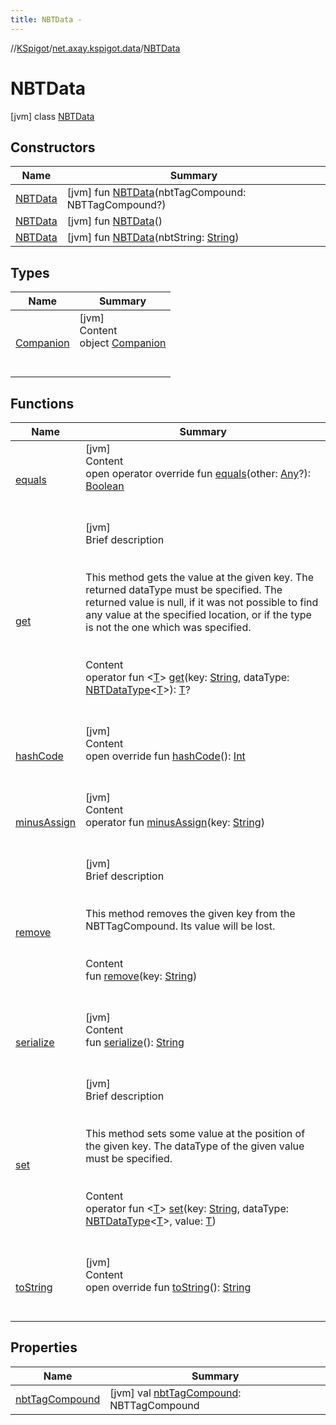 ```yaml
---
title: NBTData -
---
```

//[KSpigot](../../index.md)/[net.axay.kspigot.data](../index.md)/[NBTData](index.md)



# NBTData  
 [jvm] class [NBTData](index.md)   


## Constructors  
  
|  Name|  Summary| 
|---|---|
| [NBTData](-n-b-t-data.md)|  [jvm] fun [NBTData](-n-b-t-data.md)(nbtTagCompound: NBTTagCompound?)   <br>
| [NBTData](-n-b-t-data.md)|  [jvm] fun [NBTData](-n-b-t-data.md)()   <br>
| [NBTData](-n-b-t-data.md)|  [jvm] fun [NBTData](-n-b-t-data.md)(nbtString: [String](https://kotlinlang.org/api/latest/jvm/stdlib/kotlin/-string/index.html))   <br>


## Types  
  
|  Name|  Summary| 
|---|---|
| [Companion](-companion/index.md)| [jvm]  <br>Content  <br>object [Companion](-companion/index.md)  <br><br><br>


## Functions  
  
|  Name|  Summary| 
|---|---|
| [equals](../../net.axay.kspigot.utils/-registerable-command/index.md#kotlin/Any/equals/#kotlin.Any?/PointingToDeclaration/)| [jvm]  <br>Content  <br>open operator override fun [equals](../../net.axay.kspigot.utils/-registerable-command/index.md#kotlin/Any/equals/#kotlin.Any?/PointingToDeclaration/)(other: [Any](https://kotlinlang.org/api/latest/jvm/stdlib/kotlin/-any/index.html)?): [Boolean](https://kotlinlang.org/api/latest/jvm/stdlib/kotlin/-boolean/index.html)  <br><br><br>
| [get](get.md)| [jvm]  <br>Brief description  <br><br><br>This method gets the value at the given key. The returned dataType must be specified. The returned value is null, if it was not possible to find any value at the specified location, or if the type is not the one which was specified.<br><br>  <br>Content  <br>operator fun <[T](get.md)> [get](get.md)(key: [String](https://kotlinlang.org/api/latest/jvm/stdlib/kotlin/-string/index.html), dataType: [NBTDataType](../-n-b-t-data-type/index.md)<[T](get.md)>): [T](get.md)?  <br><br><br>
| [hashCode](../../net.axay.kspigot.utils/-registerable-command/index.md#kotlin/Any/hashCode/#/PointingToDeclaration/)| [jvm]  <br>Content  <br>open override fun [hashCode](../../net.axay.kspigot.utils/-registerable-command/index.md#kotlin/Any/hashCode/#/PointingToDeclaration/)(): [Int](https://kotlinlang.org/api/latest/jvm/stdlib/kotlin/-int/index.html)  <br><br><br>
| [minusAssign](minus-assign.md)| [jvm]  <br>Content  <br>operator fun [minusAssign](minus-assign.md)(key: [String](https://kotlinlang.org/api/latest/jvm/stdlib/kotlin/-string/index.html))  <br><br><br>
| [remove](remove.md)| [jvm]  <br>Brief description  <br><br><br>This method removes the given key from the NBTTagCompound. Its value will be lost.<br><br>  <br>Content  <br>fun [remove](remove.md)(key: [String](https://kotlinlang.org/api/latest/jvm/stdlib/kotlin/-string/index.html))  <br><br><br>
| [serialize](serialize.md)| [jvm]  <br>Content  <br>fun [serialize](serialize.md)(): [String](https://kotlinlang.org/api/latest/jvm/stdlib/kotlin/-string/index.html)  <br><br><br>
| [set](set.md)| [jvm]  <br>Brief description  <br><br><br>This method sets some value at the position of the given key. The dataType of the given value must be specified.<br><br>  <br>Content  <br>operator fun <[T](set.md)> [set](set.md)(key: [String](https://kotlinlang.org/api/latest/jvm/stdlib/kotlin/-string/index.html), dataType: [NBTDataType](../-n-b-t-data-type/index.md)<[T](set.md)>, value: [T](set.md))  <br><br><br>
| [toString](../../net.axay.kspigot.utils/-registerable-command/index.md#kotlin/Any/toString/#/PointingToDeclaration/)| [jvm]  <br>Content  <br>open override fun [toString](../../net.axay.kspigot.utils/-registerable-command/index.md#kotlin/Any/toString/#/PointingToDeclaration/)(): [String](https://kotlinlang.org/api/latest/jvm/stdlib/kotlin/-string/index.html)  <br><br><br>


## Properties  
  
|  Name|  Summary| 
|---|---|
| [nbtTagCompound](index.md#net.axay.kspigot.data/NBTData/nbtTagCompound/#/PointingToDeclaration/)|  [jvm] val [nbtTagCompound](index.md#net.axay.kspigot.data/NBTData/nbtTagCompound/#/PointingToDeclaration/): NBTTagCompound   <br>

